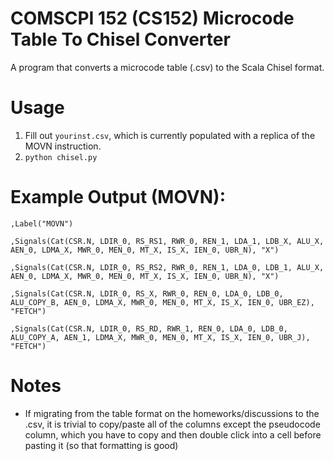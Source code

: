 # COMSCPI 152 (CS152) Microcode Table To Chisel Converter

A program that converts a microcode table (.csv) to the Scala Chisel format.

# Usage

1. Fill out `yourinst.csv`, which is currently populated with a replica of the MOVN instruction.
1. `python chisel.py`

# Example Output (MOVN):

```
,Label("MOVN")

,Signals(Cat(CSR.N, LDIR_0, RS_RS1, RWR_0, REN_1, LDA_1, LDB_X, ALU_X, AEN_0, LDMA_X, MWR_0, MEN_0, MT_X, IS_X, IEN_0, UBR_N), "X")

,Signals(Cat(CSR.N, LDIR_0, RS_RS2, RWR_0, REN_1, LDA_0, LDB_1, ALU_X, AEN_0, LDMA_X, MWR_0, MEN_0, MT_X, IS_X, IEN_0, UBR_N), "X")

,Signals(Cat(CSR.N, LDIR_0, RS_X, RWR_0, REN_0, LDA_0, LDB_0, ALU_COPY_B, AEN_0, LDMA_X, MWR_0, MEN_0, MT_X, IS_X, IEN_0, UBR_EZ), "FETCH")

,Signals(Cat(CSR.N, LDIR_0, RS_RD, RWR_1, REN_0, LDA_0, LDB_0, ALU_COPY_A, AEN_1, LDMA_X, MWR_0, MEN_0, MT_X, IS_X, IEN_0, UBR_J), "FETCH")
```

# Notes
- If migrating from the table format on the homeworks/discussions to the .csv, it is trivial to copy/paste all of the columns except the pseudocode column, which you have to copy and then double click into a cell before pasting it (so that formatting is good)
